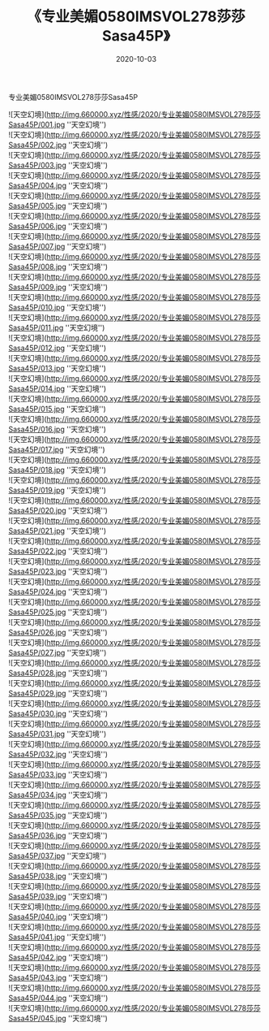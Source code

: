 ﻿---
layout: post
title:  《专业美媚0580IMSVOL278莎莎Sasa45P》
date:   2020-10-03
img: http://img.660000.xyz/性感/2020/专业美媚0580IMSVOL278莎莎Sasa45P/000.jpg
categories: [美女, 性感, 泳衣]
---

专业美媚0580IMSVOL278莎莎Sasa45P



![天空幻境](http://img.660000.xyz/性感/2020/专业美媚0580IMSVOL278莎莎Sasa45P/001.jpg ''天空幻境'') <br>
![天空幻境](http://img.660000.xyz/性感/2020/专业美媚0580IMSVOL278莎莎Sasa45P/002.jpg ''天空幻境'') <br>
![天空幻境](http://img.660000.xyz/性感/2020/专业美媚0580IMSVOL278莎莎Sasa45P/003.jpg ''天空幻境'') <br>
![天空幻境](http://img.660000.xyz/性感/2020/专业美媚0580IMSVOL278莎莎Sasa45P/004.jpg ''天空幻境'') <br>
![天空幻境](http://img.660000.xyz/性感/2020/专业美媚0580IMSVOL278莎莎Sasa45P/005.jpg ''天空幻境'') <br>
![天空幻境](http://img.660000.xyz/性感/2020/专业美媚0580IMSVOL278莎莎Sasa45P/006.jpg ''天空幻境'') <br>
![天空幻境](http://img.660000.xyz/性感/2020/专业美媚0580IMSVOL278莎莎Sasa45P/007.jpg ''天空幻境'') <br>
![天空幻境](http://img.660000.xyz/性感/2020/专业美媚0580IMSVOL278莎莎Sasa45P/008.jpg ''天空幻境'') <br>
![天空幻境](http://img.660000.xyz/性感/2020/专业美媚0580IMSVOL278莎莎Sasa45P/009.jpg ''天空幻境'') <br>
![天空幻境](http://img.660000.xyz/性感/2020/专业美媚0580IMSVOL278莎莎Sasa45P/010.jpg ''天空幻境'') <br>
![天空幻境](http://img.660000.xyz/性感/2020/专业美媚0580IMSVOL278莎莎Sasa45P/011.jpg ''天空幻境'') <br>
![天空幻境](http://img.660000.xyz/性感/2020/专业美媚0580IMSVOL278莎莎Sasa45P/012.jpg ''天空幻境'') <br>
![天空幻境](http://img.660000.xyz/性感/2020/专业美媚0580IMSVOL278莎莎Sasa45P/013.jpg ''天空幻境'') <br>
![天空幻境](http://img.660000.xyz/性感/2020/专业美媚0580IMSVOL278莎莎Sasa45P/014.jpg ''天空幻境'') <br>
![天空幻境](http://img.660000.xyz/性感/2020/专业美媚0580IMSVOL278莎莎Sasa45P/015.jpg ''天空幻境'') <br>
![天空幻境](http://img.660000.xyz/性感/2020/专业美媚0580IMSVOL278莎莎Sasa45P/016.jpg ''天空幻境'') <br>
![天空幻境](http://img.660000.xyz/性感/2020/专业美媚0580IMSVOL278莎莎Sasa45P/017.jpg ''天空幻境'') <br>
![天空幻境](http://img.660000.xyz/性感/2020/专业美媚0580IMSVOL278莎莎Sasa45P/018.jpg ''天空幻境'') <br>
![天空幻境](http://img.660000.xyz/性感/2020/专业美媚0580IMSVOL278莎莎Sasa45P/019.jpg ''天空幻境'') <br>
![天空幻境](http://img.660000.xyz/性感/2020/专业美媚0580IMSVOL278莎莎Sasa45P/020.jpg ''天空幻境'') <br>
![天空幻境](http://img.660000.xyz/性感/2020/专业美媚0580IMSVOL278莎莎Sasa45P/021.jpg ''天空幻境'') <br>
![天空幻境](http://img.660000.xyz/性感/2020/专业美媚0580IMSVOL278莎莎Sasa45P/022.jpg ''天空幻境'') <br>
![天空幻境](http://img.660000.xyz/性感/2020/专业美媚0580IMSVOL278莎莎Sasa45P/023.jpg ''天空幻境'') <br>
![天空幻境](http://img.660000.xyz/性感/2020/专业美媚0580IMSVOL278莎莎Sasa45P/024.jpg ''天空幻境'') <br>
![天空幻境](http://img.660000.xyz/性感/2020/专业美媚0580IMSVOL278莎莎Sasa45P/025.jpg ''天空幻境'') <br>
![天空幻境](http://img.660000.xyz/性感/2020/专业美媚0580IMSVOL278莎莎Sasa45P/026.jpg ''天空幻境'') <br>
![天空幻境](http://img.660000.xyz/性感/2020/专业美媚0580IMSVOL278莎莎Sasa45P/027.jpg ''天空幻境'') <br>
![天空幻境](http://img.660000.xyz/性感/2020/专业美媚0580IMSVOL278莎莎Sasa45P/028.jpg ''天空幻境'') <br>
![天空幻境](http://img.660000.xyz/性感/2020/专业美媚0580IMSVOL278莎莎Sasa45P/029.jpg ''天空幻境'') <br>
![天空幻境](http://img.660000.xyz/性感/2020/专业美媚0580IMSVOL278莎莎Sasa45P/030.jpg ''天空幻境'') <br>
![天空幻境](http://img.660000.xyz/性感/2020/专业美媚0580IMSVOL278莎莎Sasa45P/031.jpg ''天空幻境'') <br>
![天空幻境](http://img.660000.xyz/性感/2020/专业美媚0580IMSVOL278莎莎Sasa45P/032.jpg ''天空幻境'') <br>
![天空幻境](http://img.660000.xyz/性感/2020/专业美媚0580IMSVOL278莎莎Sasa45P/033.jpg ''天空幻境'') <br>
![天空幻境](http://img.660000.xyz/性感/2020/专业美媚0580IMSVOL278莎莎Sasa45P/034.jpg ''天空幻境'') <br>
![天空幻境](http://img.660000.xyz/性感/2020/专业美媚0580IMSVOL278莎莎Sasa45P/035.jpg ''天空幻境'') <br>
![天空幻境](http://img.660000.xyz/性感/2020/专业美媚0580IMSVOL278莎莎Sasa45P/036.jpg ''天空幻境'') <br>
![天空幻境](http://img.660000.xyz/性感/2020/专业美媚0580IMSVOL278莎莎Sasa45P/037.jpg ''天空幻境'') <br>
![天空幻境](http://img.660000.xyz/性感/2020/专业美媚0580IMSVOL278莎莎Sasa45P/038.jpg ''天空幻境'') <br>
![天空幻境](http://img.660000.xyz/性感/2020/专业美媚0580IMSVOL278莎莎Sasa45P/039.jpg ''天空幻境'') <br>
![天空幻境](http://img.660000.xyz/性感/2020/专业美媚0580IMSVOL278莎莎Sasa45P/040.jpg ''天空幻境'') <br>
![天空幻境](http://img.660000.xyz/性感/2020/专业美媚0580IMSVOL278莎莎Sasa45P/041.jpg ''天空幻境'') <br>
![天空幻境](http://img.660000.xyz/性感/2020/专业美媚0580IMSVOL278莎莎Sasa45P/042.jpg ''天空幻境'') <br>
![天空幻境](http://img.660000.xyz/性感/2020/专业美媚0580IMSVOL278莎莎Sasa45P/043.jpg ''天空幻境'') <br>
![天空幻境](http://img.660000.xyz/性感/2020/专业美媚0580IMSVOL278莎莎Sasa45P/044.jpg ''天空幻境'') <br>
![天空幻境](http://img.660000.xyz/性感/2020/专业美媚0580IMSVOL278莎莎Sasa45P/045.jpg ''天空幻境'') <br>